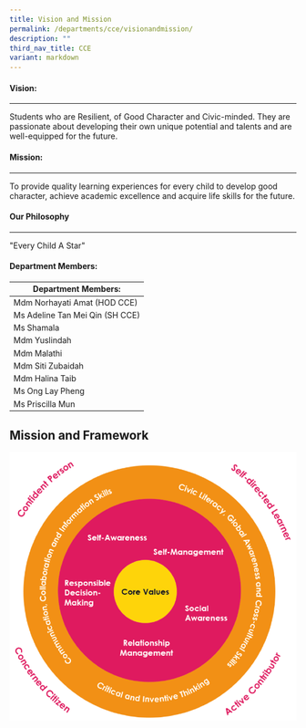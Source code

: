 ```yaml
---
title: Vision and Mission
permalink: /departments/cce/visionandmission/
description: ""
third_nav_title: CCE
variant: markdown
---
```

#### Vision:
-------

Students who are Resilient, of Good Character and Civic-minded. They are passionate about developing their own unique potential and talents and are well-equipped for the future.

#### Mission:
--------

To provide quality learning experiences for every child to develop good character, achieve academic excellence and acquire life skills for the future.

#### Our Philosophy
--------------

"Every Child A Star"

#### Department Members:

| Department Members: |
|---|
| Mdm Norhayati Amat (HOD CCE) |
| Ms Adeline Tan Mei Qin (SH CCE) |
| Ms Shamala |
| Mdm Yuslindah |
| Mdm Malathi |
| Mdm Siti Zubaidah |
| Mdm Halina Taib |
| Ms Ong Lay Pheng |
| Ms Priscilla Mun |
			

## Mission and Framework

![](/images/cce_framework.png)
